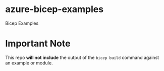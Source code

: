 # azure-bicep-examples
Bicep Examples

# Important Note
This repo **will not include** the output of the `bicep build` command against an example or module.